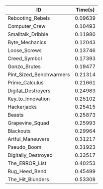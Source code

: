 |ID|Time(s)|
|-|-|
|Rebooting_Rebels|0.09639|
|Computer_Crew|0.10493|
|Smalltalk_Dribble|0.11980|
|Byte_Mechanics|0.12043|
|Loose_Screws|0.13746|
|Creed_Symbol|0.17393|
|Gonzo_Brutes|0.19477|
|Pint_Sized_Benchwarmers|0.21314|
|Prime_Calculus|0.21661|
|Digital_Destroyers|0.24983|
|Key_to_Innovation|0.25102|
|Hackerjacks|0.25415|
|Beasts|0.25873|
|Grapevine_Squad|0.25993|
|Blackouts|0.29964|
|Artful_Maneuvers|0.31217|
|Pseudo_Boom|0.31923|
|Digitally_Destroyed|0.33517|
|The_ERROR_List|0.40253|
|Rug_Heed_Bend|0.45499|
|The_Hit_Blunders|0.53308|
